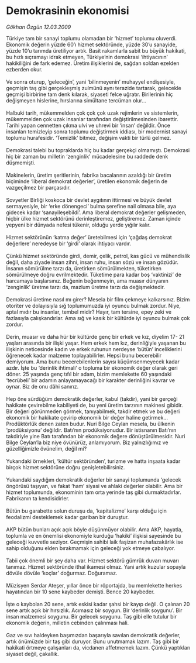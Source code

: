 # Demokrasinin ekonomisi

*Gökhan Özgün 12.03.2009*

<div class="taraf_structure_2col_1zq">
<div class="margen_n">



 <p>Türkiye tam bir sanayi toplumu olamadan bir ‘hizmet’ toplumu oluverdi. Ekonomik değerin yüzde 60’ı hizmet sektöründe, yüzde 30’u sanayide, yüzde 10’u tarımda üretiliyor artık. Basit rakamlarla sabit bu büyük hakikati, bu hızlı sıçramayı idrak etmeyen, Türkiye’nin demokrasi ‘ihtiyacının’ hakikiliğini de fark edemez. Üretim ilişiklerini de, sağdan soldan ezelden ezberden okur. <br/><br/>Ve sonra oturup, ‘geleceğin’, yani ‘bilinmeyenin’ muhayyel endişesiyle, geçmişin taş gibi gerçekleşmiş zulmünü aynı terazide tartarak, gelecekle geçmişi birbirine tam denk kılarak, siyaseti felce uğratır. Birilerinin hiç değişmeyen hislerine, hırslarına simültane tercüman olur... <br/><br/>Halbuki tarih, mükemmelden çok çok çok uzak rejimlerin ve sistemlerin, mükemmelden çok uzak insanlar tarafından değiştirilmesinden ibarettir. Tarihi yapan cennetten çıkma ulvi ve uhrevi bir ‘insan’ değildir. Önce insanları temizleyip sonra toplumu değiştirmek iddiası, bir modernist sanayi toplumu hurafesidir. ‘Temizlik’ bitmez, değişim vakti bir türlü gelmez. <br/><br/>Demokrasi talebi bu topraklarda hiç bu kadar gerçekçi olmamıştı. Demokrasi hiç bir zaman bu milletin ‘zenginlik’ mücadelesine bu raddede denk düşmemişti. <br/><br/>Makinelerin, üretim şeritlerinin, fabrika bacalarının azaldığı bir üretim biçiminde ‘liberal demokrat değerler’, üretilen ekonomik değerin de vazgeçilmez bir parçasıdır. <br/><br/>Sovyetler Birliği koskoca bir devlet aygıtının ittirmesi ve büyük devlet sermayesiyle, bir ‘erke dönengeci’ bulma şerefine nail olmasa bile, aya gidecek kadar ‘sanayileşebildi’. Ama liberal demokrat değerler gelişmeden, hiçbir ülke hizmet sektörünü derinleştiremez, geliştiremez. Zaman içinde yepyeni bir dünyada nefesi tükenir, olduğu yerde yığılır kalır. <br/><br/>Hizmet sektörünün ‘katma değer’ üretebilmesi için ‘çağdaş demokrat değerlere’ neredeyse bir ‘girdi’ olarak ihtiyacı vardır. <br/><br/>Çünkü hizmet sektöründe girdi, demir, çelik, petrol, kas gücü ve mühendislik değil, daha ziyade insan zihni, insan ruhu, insan sözü ve insan gözüdür. İnsanın sömürülme tarzı da, üretirken sömürülmekten, tüketirken sömürülmeye doğru evrilmektedir. Tüketime para kadar boş ‘vaktinizi’ de harcamaya başlarsınız. Beğenin beğenmeyin, ama muasır dünyanın ‘zenginlik’ üretme tarzı da, mazlum üretme tarzı da değişmektedir. <br/><br/>Demokrasi üretime nasıl mı girer? Mesela bir film çekmeye kalkarsınız. Bizim otoriter ve dolayısıyla sığ toplumumuzda iyi oyuncu bulmak zordur. Niye, aptal mıdır bu insanlar, tembel midir? Hayır, tam tersine, epey zeki ve fazlasıyla çalışkandırlar. Ama sığ ve kasık bir kültürde iyi oyuncu bulmak çok zordur. <br/><br/>Derin, muasır ve daha hür bir kültürde genç bir erkek ve kız, diyelim 17- 21 yaşları arasında bir ilişki yaşar. Hem erkek hem kız, derinliğiyle yaşanan bu ilişkinin neticesinde kadın ve erkek ruhunun nerdeyse ‘bütün’ inceliklerini öğrenecek kadar malzeme toplayabilirler. Hepsi bunu becerebilir demiyorum. Ama bunu becerebilenlerin sayısı küçümsenmeyecek kadar azdır. İşte bu ‘derinlik ihtimali’ o topluma bir ekonomik değer olarak geri döner. 25 yaşında genç tıfıl bir adam, bizim memlekette 60 yaşındaki ‘tecrübeli’ bir adamın anlayamayacağı bir karakter derinliğini kavrar ve oynar. Biz de onu dâhi sanırız. <br/><br/>Hep öne sürdüğüm demokratik değerler, kabul (takdir), yani bir gerçeği hakikate çevirebilme kabiliyeti de, bu yeni üretim tarzının makinesi gibidir. Bir değeri görünmeden görmek, tanıyabilmek, takdir etmek ve bu değeri ekonomik bir hakikate çevirip ekonomik bir değer haline getirmek... Prodüktörlük denen zaten budur. Nuri Bilge Ceylan mesela, bu ülkenin ‘prodüksiyonu’ değildir. Batı’nın prodüksiyonudur. Bir istisnanın Batı’nın takdiriyle yine Batı tarafından bir ekonomik değere dönüştürülmesidir. Nuri Bilge Ceylan’la biz niye övünürüz, anlamıyorum. Biz yalnızlığımız ve güzelliğimizle övünelim, değil mi? <br/><br/>Yukarıdaki örnekleri, ‘kültür sektöründen’, turizme ve hatta inşaata kadar birçok hizmet sektörüne doğru genişletebilirsiniz. <br/><br/>Yukarıdaki saydığım demokratik değerler bir sanayi toplumunda ‘gelecek öngörüsü taşıyan, ve fakat ‘ham’ siyasi ve ahlaki değerler olabilir. Ama bir hizmet toplumunda, ekonominin tam orta yerinde taş gibi durmaktadırlar. Fabrikanın ta kendisidirler. <br/><br/>Bütün bu garabette solun duruşu da, ‘kapitalizme’ karşı olduğu için feodalizmi desteklemek kadar gariban bir duruştur. <br/><br/>AKP bütün bunları açık açık böyle düşünmüyor olabilir. Ama AKP, hayatla, toplumla ve en önemlisi ekonomiyle kurduğu ‘hakiki’ ilişkisi sayesinde bu geleceği kuvvetle seziyor. Geçmişin sahibi laik faşizan muhafazakârlık ise sahip olduğunu elden bırakmamak için geleceği yok etmeye çabalıyor. <br/><br/>Tabii çok önemli bir şey daha var. Hizmet sektörü gümrük duvarı muvarı tanımaz. Hizmet sektöründe ithal ikamesi olmaz. Yani artık kuzular sopayla dövüle dövüle ‘koçlar’ doğurmaz. Doğuramaz. <br/><br/>Müzisyen Serdar Ateşer, yıllar önce bir röportajda, bu memlekette herkes hayatından bir 10 sene kaybeder demişti. Bence 20 kaybeder. <br/><br/>İşte o kaybolan 20 sene, artık eskisi kadar şahsi bir kayıp değil. O çalınan 20 sene artık açık bir hırsızlık. Acımasız bir soygun. Bir ‘derinlik soygunu’. Bir insan malzemesi soygunu. Bir gelecek soygunu. Taş gibi elle tutulur bir ekonomik değerin, milletin cebinden çalınması hali. <br/><br/>Gaz ve sıvı haldeyken başımızdan başarıyla savılan demokratik değerler, artık önümüzde bir taş gibi duruyor. Bunu unutmamak lazım. Taş gibi bir hakikati örtmeye çalışanları da, vicdanen affetmemek lazım. Çünkü yaptıkları siyaset değil, çakallık.</p>
<br/>
<br/>
<br/>



<br/>


<div id="taraf_not">
</div>

</div>


</div>
